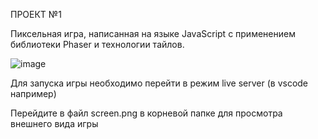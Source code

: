 ПРОЕКТ №1

Пиксельная игра, написанная на языке JavaScript с применением библиотеки Phaser и технологии тайлов.

![image](https://github.com/LaLuceForte/1.Pixel-Game/assets/99562801/3eb66d78-b773-4bc1-a048-839d0c67c0fa)

Для запуска игры необходимо перейти в режим live server (в vscode например)

Перейдите в файл screen.png в корневой папке для просмотра внешнего вида игры
